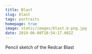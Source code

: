 ```yaml
---
title: Blast
slug: blast
tags: portraits
homepage: true
image: static/images/blast.b-png.jpg
date: 2019-06-08T18:54:17.082Z
---
```

Pencil sketch of the Redcar Blast
